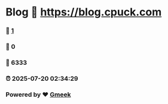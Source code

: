 # Blog :link: https://blog.cpuck.com 
### :page_facing_up: [1](https://blog.cpuck.com/tag.html) 
### :speech_balloon: 0 
### :hibiscus: 6333 
### :alarm_clock: 2025-07-20 02:34:29 
### Powered by :heart: [Gmeek](https://github.com/Meekdai/Gmeek)
